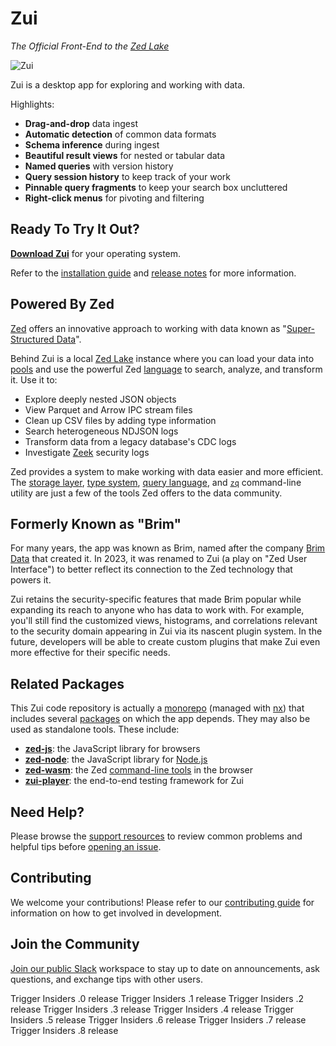 # Zui

_The Official Front-End to the [Zed Lake](https://zed.brimdata.io/docs/commands/zed)_

![Zui](https://user-images.githubusercontent.com/3460638/216508967-6936f8fd-0579-4e85-8097-f0e22e6ebc27.png)

Zui is a desktop app for exploring and working with data.

Highlights:

- **Drag-and-drop** data ingest
- **Automatic detection** of common data formats
- **Schema inference** during ingest
- **Beautiful result views** for nested or tabular data
- **Named queries** with version history
- **Query session history** to keep track of your work
- **Pinnable query fragments** to keep your search box uncluttered
- **Right-click menus** for pivoting and filtering

## Ready To Try It Out?

**[Download Zui](https://www.brimdata.io/download/)** for your operating system.

Refer to the [installation guide](https://zui.brimdata.io/docs/Installation) and
[release notes](https://github.com/brimdata/zui/releases) for more information.

## Powered By Zed

[Zed](https://zed.brimdata.io/docs) offers an innovative approach to working with data known as "[Super-Structured Data](https://www.brimdata.io/blog/super-structured-data/)".

Behind Zui is a local [Zed Lake](https://zed.brimdata.io/docs/commands/zed) instance where you can load your data into [pools](https://zed.brimdata.io/docs/commands/zed#data-pools) and use the powerful Zed [language](https://zed.brimdata.io/docs/language) to search, analyze, and transform it. Use it to:

- Explore deeply nested JSON objects
- View Parquet and Arrow IPC stream files
- Clean up CSV files by adding type information
- Search heterogeneous NDJSON logs
- Transform data from a legacy database's CDC logs
- Investigate [Zeek](https://zeek.org/) security logs

Zed provides a system to make working with data easier and more efficient. The [storage layer](https://zed.brimdata.io/docs/formats), [type system](https://zed.brimdata.io/docs/formats/zed), [query language](https://zed.brimdata.io/docs/language/overview), and [`zq`](https://zed.brimdata.io/docs/commands/zq) command-line utility are just a few of the tools Zed offers to the data community.

## Formerly Known as "Brim"

For many years, the app was known as Brim, named after the company [Brim Data](https://www.brimdata.io/) that created it. In 2023, it was renamed to Zui (a play on "Zed User Interface") to better reflect its connection to the Zed technology that powers it.

Zui retains the security-specific features that made Brim popular while expanding its reach to anyone who has data to work with. For example, you'll still find the customized views, histograms, and correlations relevant to the security domain appearing in Zui via its nascent plugin system. In the future, developers will be able to create custom plugins that make Zui even more effective for their specific needs.

## Related Packages

This Zui code repository is actually a [monorepo](https://en.wikipedia.org/wiki/Monorepo) (managed with [nx](https://nx.dev)) that includes several [packages](packages) on which the app depends. They may also be used as standalone tools. These include:

- [**zed-js**](packages/zed-js): the JavaScript library for browsers
- [**zed-node**](packages/zed-node): the JavaScript library for [Node.js](https://nodejs.org/)
- [**zed-wasm**](packages/zed-wasm): the Zed [command-line tools](https://zed.brimdata.io/docs/commands) in the browser
- [**zui-player**](packages/zui-player): the end-to-end testing framework for Zui

## Need Help?

Please browse the [support resources](https://zui.brimdata.io/docs/support) to review common problems and helpful tips before [opening an issue](https://zui.brimdata.io/docs/support/Troubleshooting#opening-an-issue).

## Contributing

We welcome your contributions! Please refer to our [contributing guide](apps/zui/CONTRIBUTING.md) for information on how to get involved in development.

## Join the Community

[Join our public Slack](https://www.brimdata.io/join-slack/) workspace to stay up to date on announcements, ask questions, and exchange tips with other users.

Trigger Insiders .0 release
Trigger Insiders .1 release
Trigger Insiders .2 release
Trigger Insiders .3 release
Trigger Insiders .4 release
Trigger Insiders .5 release
Trigger Insiders .6 release
Trigger Insiders .7 release
Trigger Insiders .8 release
